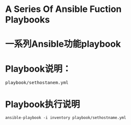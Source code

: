# A Series Of Ansible Fuction  Playbooks
# 一系列Ansible功能playbook

# Playbook说明：
<pre>
playbook/sethostanem.yml 
</pre>

# Playbook执行说明
    
    ansible-playbook -i inventory playbook/sethostname.yml

